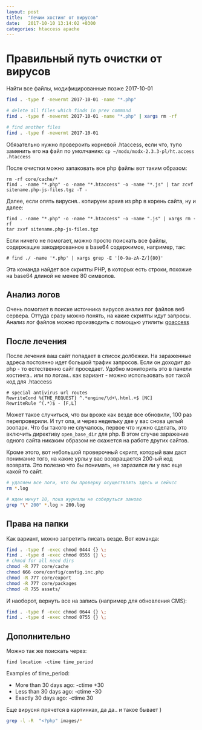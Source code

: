 ```yaml
---
layout: post
title:  "Лечим хостинг от вирусов"
date:   2017-10-10 13:14:02 +0300
categories: htaccess apache
---
```


# Правильный путь очистки от вирусов

Найти все файлы, модифицированные позже 2017-10-01

```bash
find . -type f -newermt 2017-10-01 -name "*.php"

# delete all files which finds in prev command
find . -type f -newermt 2017-10-01 -name "*.php" | xargs rm -rf

# find another files
find . -type f -newermt 2017-10-01
```

Обязательно нужно провероить корневой .htaccess, если что, тупо заменить его на файл по умолчанию:
`cp ~/modx/modx-2.3.3-pl/ht.access .htaccess`

После очистки можно запаковать все php файлы вот таким образом:
```
rm -rf core/cache/*
find . -name "*.php" -o -name "*.htaccess" -o -name "*.js" | tar zcvf sitename.php-js-files.tgz -T -
```

Далее, если опять вирусня.. копируем архив из php в корень сайта, ну и далее:

```
find . -name "*.php" -o -name "*.htaccess" -o -name ".js" | xargs rm -rf
tar zxvf sitename.php-js-files.tgz 
```


Если ничего не помогает, можно просто поискать все файлы, содержащие закодированное в base64 содержимое, например, так:

`# find ./ -name '*.php' | xargs grep -E '[0-9a-zA-Z/]{80}'`

Эта команда найдет все скрипты PHP, в которых есть строки, похожие на base64 длиной не менее 80 символов.


## Анализ логов

Очень помогает в поиске источника вирусов анализ лог файлов веб сервера. Оттуда сразу можно понять, на какие скрипты идут запросы. Анализ лог файлов можно производить с помощью утилиты [goaccess](https://goaccess.io/)

## После лечения

После лечения ваш сайт попадает в список долбежки. На зараженные адреса постоянно идет большой трафик запросов. Если он доходит до php - то естественно сайт проседает. Удобно мониторить это в панели хостинга.. или по логам.. 
как вариант - можно использовать вот такой код для .htaccess

```
# special antivirus url routes
RewriteCond %{THE_REQUEST} ^.*engine/\d+\.html.+$ [NC]
RewriteRule ^(.*)$ - [F,L]
```

Может такое случиться, что вы вроже как везде все обновили, 100 раз перепроверили. И тут опа, и через недельку две у вас снова целый зоопарк. Что бы такого не случалось, первое что нужно сделать, это включить директиву `open_base_dir` для php. В этом случае заражение одного сайта никаким образом не скажется на работе других сайтов. 

Кроме этого, вот небольшой проверочный скрипт, который вам даст понимание того, на какие урлы у вас возвращается 200-ый код возврата. Это полезно что бы понимать, не заразился ли у вас еще какой то сайт.

```bash
# удаляем все логи, что бы проверку осуществлять здесь и сейчсс
rm *.log

# ждем минут 10, пока журналы не соберуться заново
grep "\" 200" *.log > 200.log
```

## Права на папки

Как вариант, можно запретить писать везде. Вот команда:
```bash
find . -type f -exec chmod 0444 {} \;
find . -type d -exec chmod 0555 {} \;
# chmod for all need dirs
chmod -R 777 core/cache
chmod 666 core/config/config.inc.php
chmod -R 777 core/export
chmod -R 777 core/packages
chmod -R 755 assets/
```

И наоборот, вернуть все на запись (например для обновления CMS):
```bash
find . -type f -exec chmod 0644 {} \;
find . -type d -exec chmod 0755 {} \;
```




## Дополнительно

Можно так же поискать через:

`find location -ctime time_period`

Examples of time_period:

- More than 30 days ago: -ctime +30
- Less than 30 days ago: -ctime -30
- Exactly 30 days ago: -ctime 30

Еще вирусня прячется в картинках, да да.. и такое бывает )
```bash
grep -l -R  "<?php" images/*
```

